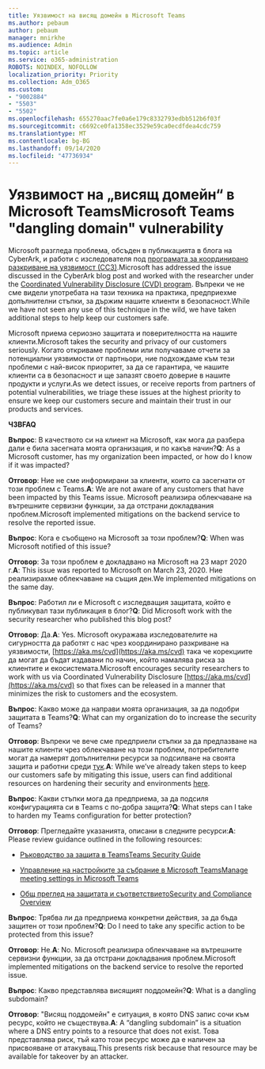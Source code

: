 ```yaml
---
title: Уязвимост на висящ домейн в Microsoft Teams
ms.author: pebaum
author: pebaum
manager: mnirkhe
ms.audience: Admin
ms.topic: article
ms.service: o365-administration
ROBOTS: NOINDEX, NOFOLLOW
localization_priority: Priority
ms.collection: Adm_O365
ms.custom:
- "9002884"
- "5503"
- "5502"
ms.openlocfilehash: 655270aac7fe0a6e179c8332793edbb512b6f03f
ms.sourcegitcommit: c6692ce0fa1358ec3529e59ca0ecdfdea4cdc759
ms.translationtype: MT
ms.contentlocale: bg-BG
ms.lasthandoff: 09/14/2020
ms.locfileid: "47736934"
---
```

# <a name="microsoft-teams-dangling-domain-vulnerability"></a><span data-ttu-id="ff875-102">Уязвимост на „висящ домейн“ в Microsoft Teams</span><span class="sxs-lookup"><span data-stu-id="ff875-102">Microsoft Teams "dangling domain" vulnerability</span></span>

<span data-ttu-id="ff875-103">Microsoft разгледа проблема, обсъден в публикацията в блога на CyberArk, и работи с изследователя под [програмата за координирано разкриване на уязвимост (ССЗ)](https://aka.ms/cvd).</span><span class="sxs-lookup"><span data-stu-id="ff875-103">Microsoft has addressed the issue discussed in the CyberArk blog post and worked with the researcher under the [Coordinated Vulnerability Disclosure (CVD) program](https://aka.ms/cvd).</span></span> <span data-ttu-id="ff875-104">Въпреки че не сме видели употребата на тази техника на практика, предприехме допълнителни стъпки, за държим нашите клиенти в безопасност.</span><span class="sxs-lookup"><span data-stu-id="ff875-104">While we have not seen any use of this technique in the wild, we have taken additional steps to help keep our customers safe.</span></span>

<span data-ttu-id="ff875-105">Microsoft приема сериозно защитата и поверителността на нашите клиенти.</span><span class="sxs-lookup"><span data-stu-id="ff875-105">Microsoft takes the security and privacy of our customers seriously.</span></span> <span data-ttu-id="ff875-106">Когато откриваме проблеми или получаваме отчети за потенциални уязвимости от партньори, ние подхождаме към тези проблеми с най-висок приоритет, за да се гарантира, че нашите клиенти са в безопасност и ще запазят своето доверие в нашите продукти и услуги.</span><span class="sxs-lookup"><span data-stu-id="ff875-106">As we detect issues, or receive reports from partners of potential vulnerabilities, we triage these issues at the highest priority to ensure we keep our customers secure and maintain their trust in our products and services.</span></span>

<span data-ttu-id="ff875-107">**ЧЗВ**</span><span class="sxs-lookup"><span data-stu-id="ff875-107">**FAQ**</span></span>

<span data-ttu-id="ff875-108">**Въпрос**: В качеството си на клиент на Microsoft, как мога да разбера дали е била засегната моята организация, и по какъв начин?</span><span class="sxs-lookup"><span data-stu-id="ff875-108">**Q**: As a Microsoft customer, has my organization been impacted, or how do I know if it was impacted?</span></span>

<span data-ttu-id="ff875-109">**Отговор**: Ние не сме информирани за клиенти, които са засегнати от този проблем с Teams.</span><span class="sxs-lookup"><span data-stu-id="ff875-109">**A**: We are not aware of any customers that have been impacted by this Teams issue.</span></span> <span data-ttu-id="ff875-110">Microsoft реализира облекчаване на вътрешните сервизни функции, за да отстрани докладвания проблем.</span><span class="sxs-lookup"><span data-stu-id="ff875-110">Microsoft implemented mitigations on the backend service to resolve the reported issue.</span></span>

<span data-ttu-id="ff875-111">**Въпрос**: Кога е съобщено на Microsoft за този проблем?</span><span class="sxs-lookup"><span data-stu-id="ff875-111">**Q**: When was Microsoft notified of this issue?</span></span>

<span data-ttu-id="ff875-112">**Отговор**: За този проблем е докладвано на Microsoft на 23 март 2020 г.</span><span class="sxs-lookup"><span data-stu-id="ff875-112">**A**: This issue was reported to Microsoft on March 23, 2020.</span></span> <span data-ttu-id="ff875-113">Ние реализирахме облекчаване на същия ден.</span><span class="sxs-lookup"><span data-stu-id="ff875-113">We implemented mitigations on the same day.</span></span>

<span data-ttu-id="ff875-114">**Въпрос**: Работил ли е Microsoft с изследващия защитата, който е публикувал тази публикация в блог?</span><span class="sxs-lookup"><span data-stu-id="ff875-114">**Q**: Did Microsoft work with the security researcher who published this blog post?</span></span>

<span data-ttu-id="ff875-115">**Отговор**: Да.</span><span class="sxs-lookup"><span data-stu-id="ff875-115">**A**: Yes.</span></span> <span data-ttu-id="ff875-116">Microsoft окуражава изследователите на сигурността да работят с нас чрез координирано разкриване на уязвимости, [https://aka.ms/cvd](https://aka.ms/cvd) така че корекциите да могат да бъдат издавани по начин, който намалява риска за клиентите и екосистемата.</span><span class="sxs-lookup"><span data-stu-id="ff875-116">Microsoft encourages security researchers to work with us via Coordinated Vulnerability Disclosure [https://aka.ms/cvd](https://aka.ms/cvd) so that fixes can be released in a manner that minimizes the risk to customers and the ecosystem.</span></span>  

<span data-ttu-id="ff875-117">**Въпрос**: Какво може да направи моята организация, за да подобри защитата в Teams?</span><span class="sxs-lookup"><span data-stu-id="ff875-117">**Q**: What can my organization do to increase the security of Teams?</span></span>  

<span data-ttu-id="ff875-118">**Отговор**: Въпреки че вече сме предприели стъпки за да предпазване на нашите клиенти чрез облекчаване на този проблем, потребителите могат да намерят допълнителни ресурси за подсилване на своята защита и работни среди [тук](https://www.microsoft.com/microsoft-365/blog/2020/04/06/it-professionals-privacy-security-microsoft-teams/).</span><span class="sxs-lookup"><span data-stu-id="ff875-118">**A**: While we’ve already taken steps to keep our customers safe by mitigating this issue, users can find additional resources on hardening their security and environments [here](https://www.microsoft.com/microsoft-365/blog/2020/04/06/it-professionals-privacy-security-microsoft-teams/).</span></span>  

<span data-ttu-id="ff875-119">**Въпрос**: Какви стъпки мога да предприема, за да подсиля конфигурацията си в Teams с по-добра защита?</span><span class="sxs-lookup"><span data-stu-id="ff875-119">**Q**: What steps can I take to harden my Teams configuration for better protection?</span></span>

<span data-ttu-id="ff875-120">**Отговор**: Прегледайте указанията, описани в следните ресурси:</span><span class="sxs-lookup"><span data-stu-id="ff875-120">**A**: Please review guidance outlined in the following resources:</span></span> 

- [<span data-ttu-id="ff875-121">Ръководство за защита в Teams</span><span class="sxs-lookup"><span data-stu-id="ff875-121">Teams Security Guide</span></span>](https://docs.microsoft.com/microsoftteams/teams-security-guide)

- [<span data-ttu-id="ff875-122">Управление на настройките за събрание в Microsoft Teams</span><span class="sxs-lookup"><span data-stu-id="ff875-122">Manage meeting settings in Microsoft Teams</span></span>](https://docs.microsoft.com/microsoftteams/meeting-settings-in-teams)

- [<span data-ttu-id="ff875-123">Общ преглед на защитата и съответствието</span><span class="sxs-lookup"><span data-stu-id="ff875-123">Security and Compliance Overview</span></span>](https://docs.microsoft.com/microsoftteams/security-compliance-overview)

<span data-ttu-id="ff875-124">**Въпрос**: Трябва ли да предприема конкретни действия, за да бъда защитен от този проблем?</span><span class="sxs-lookup"><span data-stu-id="ff875-124">**Q**: Do I need to take any specific action to be protected from this issue?</span></span>

<span data-ttu-id="ff875-125">**Отговор**: Не.</span><span class="sxs-lookup"><span data-stu-id="ff875-125">**A**: No.</span></span> <span data-ttu-id="ff875-126">Microsoft реализира облекчаване на вътрешните сервизни функции, за да отстрани докладвания проблем.</span><span class="sxs-lookup"><span data-stu-id="ff875-126">Microsoft implemented mitigations on the backend service to resolve the reported issue.</span></span>

<span data-ttu-id="ff875-127">**Въпрос**: Какво представлява висящият поддомейн?</span><span class="sxs-lookup"><span data-stu-id="ff875-127">**Q**: What is a dangling subdomain?</span></span>

<span data-ttu-id="ff875-128">**Отговор**: "Висящ поддомейн" е ситуация, в която DNS запис сочи към ресурс, който не съществува.</span><span class="sxs-lookup"><span data-stu-id="ff875-128">**A**:  A “dangling subdomain” is a situation where a DNS entry points to a resource that does not exist.</span></span>  <span data-ttu-id="ff875-129">Това представлява риск, тъй като този ресурс може да е наличен за присвояване от атакуващ.</span><span class="sxs-lookup"><span data-stu-id="ff875-129">This presents risk because that resource may be available for takeover by an attacker.</span></span>
